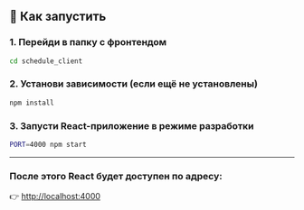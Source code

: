 ## 🚀 Как запустить

### 1. Перейди в папку с фронтендом

```bash
cd schedule_client
```

### 2. Установи зависимости (если ещё не установлены)

```bash
npm install
```

### 3. Запусти React-приложение в режиме разработки

```bash
PORT=4000 npm start
```

---

### После этого React будет доступен по адресу:

👉 [http://localhost:4000](http://localhost:4000)
